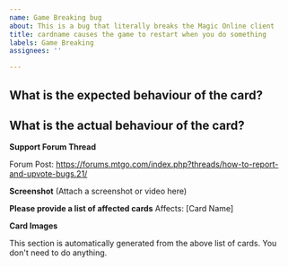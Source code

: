 ```yaml
---
name: Game Breaking bug
about: This is a bug that literally breaks the Magic Online client
title: cardname causes the game to restart when you do something
labels: Game Breaking
assignees: ''

---
```


**What is the expected behaviour of the card?**
 -

**What is the actual behaviour of the card?**
 -

**Support Forum Thread**
<!-- If you can, please also report this to the official forums. -->
Forum Post: https://forums.mtgo.com/index.php?threads/how-to-report-and-upvote-bugs.21/

**Screenshot**
(Attach a screenshot or video here)

**Please provide a list of affected cards**
Affects: [Card Name]

**Card Images**
<!-- Images --> This section is automatically generated from the above list of cards.  You don't need to do anything.
